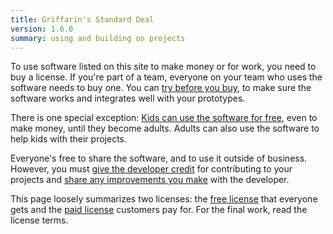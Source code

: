 ```yaml
---
title: Griffarin's Standard Deal
version: 1.6.0
summary: using and building on projects
---
```


To use software listed on this site to make money or for work, you need to buy a license.  If you're part of a team, everyone on your team who uses the software needs to buy one.  You can [try before you buy](/free#free-trials), to make sure the software works and integrates well with your prototypes.

There is one special exception: [Kids can use the software for free](/free#childrens-projects), even to make money, until they become adults.  Adults can also use the software to help kids with their projects.

Everyone's free to share the software, and to use it outside of business.  However, you must [give the developer credit](/free#credit) for contributing to your projects and [share any improvements you make](/free#improvements) with the developer.

This page loosely summarizes two licenses: the [free license](/free) that everyone gets and the [paid license](/paid) customers pay for.  For the final work, read the license terms.
